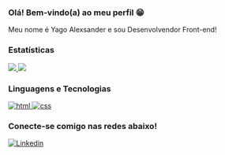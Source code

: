 ### Olá! Bem-vindo(a) ao meu perfil 😁

Meu nome é Yago Alexsander e sou Desenvolvendor Front-end!

### Estatísticas

<div>
  <a href="https://github.com/yagoalexsander">
    <img src="https://github-readme-stats.vercel.app/api?username=yagoalexsander&show_icons=true&theme=tokyonight" />
    <img src="https://github-readme-stats.vercel.app/api/top-langs/?username=yagoalexsander&layout=compact&show_icons=true&theme=tokyonight" />
  </a>
</div>


### Linguagens e Tecnologias

<div style="display: inline-block">
  <a href="https://github.com/yagoalexsander">
    <img alt="html" src="https://img.shields.io/badge/html5-%23E34F26.svg?style=for-the-badge&logo=html5&logoColor=white" />
    <img alt="css" src="https://img.shields.io/badge/css3-%231572B6.svg?style=for-the-badge&logo=css3&logoColor=white" />
  </a>
</div>

### Conecte-se comigo nas redes abaixo!

<div>
  <a href="https://www.linkedin.com/in/yagoalexsander/"><img src="https://img.shields.io/badge/linkedin-%230077B5.svg?style=for-the-badge&logo=linkedin&logoColor=white" alt="Linkedin" />
  </a>
</div>




